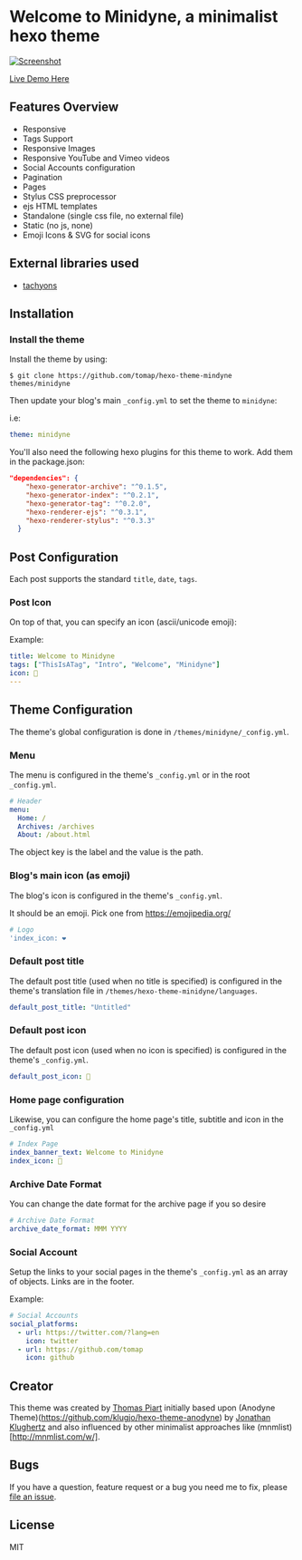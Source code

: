 # Welcome to Minidyne, a minimalist hexo theme

[![Screenshot](todo)](sample)

[Live Demo Here](demo)

<!-- more -->

## Features Overview

- Responsive
- Tags Support
- Responsive Images
- Responsive YouTube and Vimeo videos
- Social Accounts configuration
- Pagination
- Pages
- Stylus CSS preprocessor
- ejs HTML templates
- Standalone (single css file, no external file)
- Static (no js, none)
- Emoji Icons & SVG for social icons

## External libraries used

- [tachyons](http://tachyons.io/)

## Installation

### Install the theme

Install the theme by using:

```
$ git clone https://github.com/tomap/hexo-theme-mindyne themes/minidyne
```

Then update your blog's main `_config.yml` to set the theme to `minidyne`:

i.e:

``` yaml
theme: minidyne
```

You'll also need the following hexo plugins for this theme to work.
Add them in the package.json:
```json
"dependencies": {
    "hexo-generator-archive": "^0.1.5",
    "hexo-generator-index": "^0.2.1",
    "hexo-generator-tag": "^0.2.0",
    "hexo-renderer-ejs": "^0.3.1",
    "hexo-renderer-stylus": "^0.3.3"
  }
```

## Post Configuration

Each post supports the standard `title`, `date`, `tags`.

### Post Icon

On top of that, you can specify an icon (ascii/unicode emoji):

Example:

``` yaml
title: Welcome to Minidyne
tags: ["ThisIsATag", "Intro", "Welcome", "Minidyne"]
icon: 🤝
---
```

## Theme Configuration

The theme's global configuration is done in `/themes/minidyne/_config.yml`.

### Menu

The menu is configured in the theme's `_config.yml` or in the root `_config.yml`.

``` yaml
# Header
menu:
  Home: /
  Archives: /archives
  About: /about.html
```

The object key is the label and the value is the path.

### Blog's main icon (as emoji)

The blog's icon is configured in the theme's `_config.yml`.

It should be an emoji. Pick one from https://emojipedia.org/

``` yaml
# Logo
'index_icon: ❤️
```
### Default post title

The default post title (used when no title is specified) is configured in the theme's translation file in `/themes/hexo-theme-minidyne/languages`.

``` yaml
default_post_title: "Untitled"
```

### Default post icon

The default post icon (used when no icon is specified) is configured in the theme's `_config.yml`.

``` yaml
default_post_icon: 🧙
```

### Home page configuration

Likewise, you can configure the home page's title, subtitle and icon in the `_config.yml`

``` yaml
# Index Page
index_banner_text: Welcome to Minidyne
index_icon: 🧙
```

### Archive Date Format

You can change the date format for the archive page if you so desire

``` yaml
# Archive Date Format
archive_date_format: MMM YYYY
```

### Social Account

Setup the links to your social pages in the theme's `_config.yml` as an array of objects. Links are in the footer.

Example:

``` yaml
# Social Accounts
social_platforms:
  - url: https://twitter.com/?lang=en
    icon: twitter
  - url: https://github.com/tomap
    icon: github
```

## Creator

This theme was created by [Thomas Piart](https://tpî.eu) initially based upon (Anodyne Theme)(https://github.com/klugjo/hexo-theme-anodyne) by [Jonathan Klughertz](http://www.codeblocq.com/) and also influenced by other minimalist approaches like (mnmlist)[http://mnmlist.com/w/].

## Bugs

If you have a question, feature request or a bug you need me to fix, please [file an issue](https://github.com/tomap/hexo-theme-minidyne/issues/new).

## License

MIT